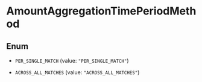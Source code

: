 

# AmountAggregationTimePeriodMethod

## Enum


* `PER_SINGLE_MATCH` (value: `"PER_SINGLE_MATCH"`)

* `ACROSS_ALL_MATCHES` (value: `"ACROSS_ALL_MATCHES"`)



